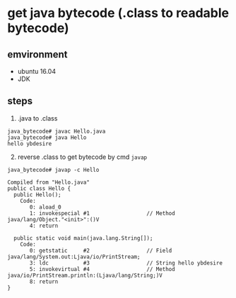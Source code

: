 
# get java bytecode (.class to readable bytecode)


## emvironment

* ubuntu 16.04
* JDK


## steps


1. .java to .class

```
java_bytecode# javac Hello.java
java_bytecode# java Hello
hello ybdesire
```

2. reverse .class to get bytecode by cmd `javap`

```
java_bytecode# javap -c Hello

Compiled from "Hello.java"
public class Hello {
  public Hello();
    Code:
       0: aload_0
       1: invokespecial #1                  // Method java/lang/Object."<init>":()V
       4: return

  public static void main(java.lang.String[]);
    Code:
       0: getstatic     #2                  // Field java/lang/System.out:Ljava/io/PrintStream;
       3: ldc           #3                  // String hello ybdesire
       5: invokevirtual #4                  // Method java/io/PrintStream.println:(Ljava/lang/String;)V
       8: return
}
```

